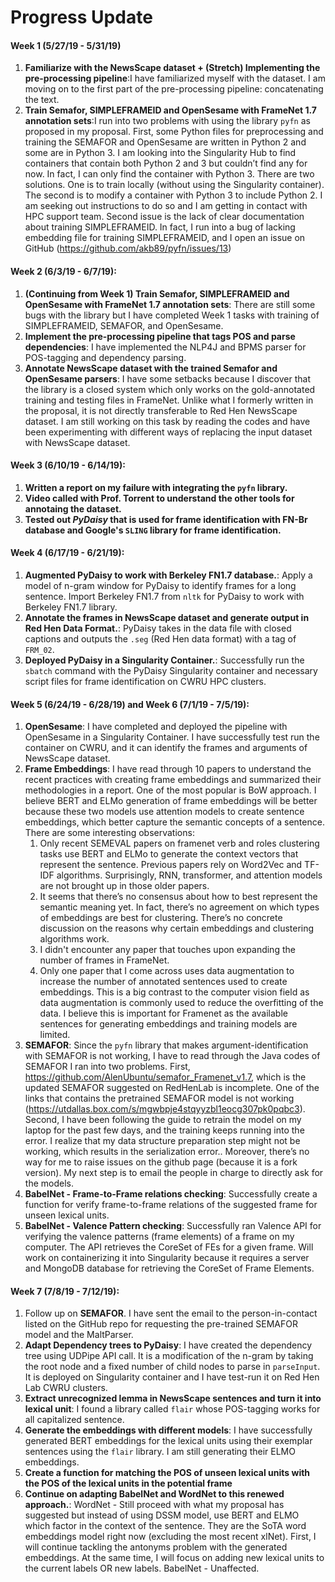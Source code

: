 # Progress Update

#### Week 1 (5/27/19 - 5/31/19)
1. **Familiarize with the NewsScape dataset + (Stretch) Implementing the pre-processing pipeline**:I have familiarized myself with the dataset. I am moving on to the first part of the pre-processing pipeline: concatenating the text.
2. **Train Semafor, SIMPLEFRAMEID and OpenSesame with FrameNet 1.7 annotation sets**:I run into two problems with using the library `pyfn` as proposed in my proposal. First, some Python files for preprocessing and training the SEMAFOR and OpenSesame are written in Python 2 and some are in Python 3. I am looking into the Singularity Hub to find containers that contain both Python 2 and 3 but couldn’t find any for now. In fact, I can only find the container with Python 3. There are two solutions. One is to train locally (without using the Singularity container). The second is to modify a container with Python 3 to include Python 2. I am seeking out instructions to do so and I am getting in contact with HPC support team. Second issue is the lack of clear documentation about training SIMPLEFRAMEID. In fact, I run into a bug of lacking embedding file for training SIMPLEFRAMEID, and I open an issue on GitHub (https://github.com/akb89/pyfn/issues/13)

#### Week 2 (6/3/19 - 6/7/19):
1. **(Continuing from Week 1) Train Semafor, SIMPLEFRAMEID and OpenSesame with FrameNet 1.7 annotation sets**: There are still some bugs with the library but I have completed Week 1 tasks with training of SIMPLEFRAMEID, SEMAFOR, and OpenSesame.
2. **Implement the pre-processing pipeline that tags POS and parse dependencies**: I have implemented the NLP4J and BPMS parser for POS-tagging and dependency parsing.
3. **Annotate NewsScape dataset with the trained Semafor and OpenSesame parsers**: I have some setbacks because I discover that the library is a closed system which only works on the gold-annotated training and testing files in FrameNet. Unlike what I formerly written in the proposal, it is not directly transferable to Red Hen NewsScape dataset. I am still working on this task by reading the codes and have been experimenting with different ways of replacing the input dataset with NewsScape dataset.

#### Week 3 (6/10/19 - 6/14/19):
1. **Written a report on my failure with integrating the `pyfn` library.**
2. **Video called with Prof. Torrent to understand the other tools for annotaing the dataset.**
3. **Tested out *PyDaisy* that is used for frame identification with FN-Br database and Google's `SLING` library for frame identification.**

#### Week 4 (6/17/19 - 6/21/19):
1. **Augmented PyDaisy to work with Berkeley FN1.7 database.**: Apply a model of n-gram window for PyDaisy to identify frames for a long sentence. Import Berkeley FN1.7 from `nltk` for PyDaisy to work with Berkeley FN1.7 library.
2. **Annotate the frames in NewsScape dataset and generate output in Red Hen Data Format.**: PyDaisy takes in the data file with closed captions and outputs the `.seg` (Red Hen data format) with a tag of `FRM_02`.
3. **Deployed PyDaisy in a Singularity Container.**: Successfully run the `sbatch` command with the PyDaisy Singularity container and necessary script files for frame identification on CWRU HPC clusters.

#### Week 5 (6/24/19 - 6/28/19) and Week 6 (7/1/19 - 7/5/19):
1. **OpenSesame**: I have completed and deployed the pipeline with OpenSesame in a Singularity Container. I have successfully test run the container on CWRU, and it can identify the frames and arguments of NewsScape dataset.
2. **Frame Embeddings**: I have read through 10 papers to understand the recent practices with creating frame embeddings and summarized their methodologies in a report. One of the most popular is BoW approach. I believe BERT and ELMo generation of frame embeddings will be better because these two models use attention models to create sentence embeddings, which better capture the semantic concepts of a sentence. </br>
There are some interesting observations:
    1. Only recent SEMEVAL papers on framenet verb and roles clustering tasks use BERT and ELMo to generate the context vectors that represent the sentence. Previous papers rely on Word2Vec and TF-IDF algorithms. Surprisingly, RNN, transformer, and attention models are not brought up in those older papers.
    2. It seems that there’s no consensus about how to best represent the semantic meaning yet. In fact, there’s no agreement on which types of embeddings are best for clustering. There’s no concrete discussion on the reasons why certain embeddings and clustering algorithms work.
    3. I didn't encounter any paper that touches upon expanding the number of frames in FrameNet.
    4. Only one paper that I come across uses data augmentation to increase the number of annotated sentences used to create embeddings. This is a big contrast to the computer vision field as data augmentation is commonly used to reduce the overfitting of the data. I believe this is important for Framenet as the available sentences for generating embeddings and training models are limited.
3. **SEMAFOR**: Since the `pyfn` library that makes argument-identification with SEMAFOR is not working, I have to read through the Java codes of SEMAFOR I ran into two problems. First, https://github.com/AlenUbuntu/semafor_Framenet_v1.7, which is the updated SEMAFOR suggested on RedHenLab is incomplete. One of the links that contains the pretrained SEMAFOR model is not working (https://utdallas.box.com/s/mgwbpje4stqyyzbl1eocg307pk0pqbc3). Second, I have been following the guide to retrain the model on my laptop for the past few days, and the training keeps running into the error. I realize that my data structure preparation step might not be working, which results in the serialization error.. Moreover, there’s no way for me to raise issues on the github page (because it is a fork version). My next step is to email the people in charge to directly ask for the models.
4. **BabelNet - Frame-to-Frame relations checking**: Successfully create a function for verify frame-to-frame relations of the suggested frame for unseen lexical units.
5. **BabelNet - Valence Pattern checking**: Successfully ran Valence API for verifying the valence patterns (frame elements) of a frame on my computer. The API retrieves the CoreSet of FEs for a given frame. Will work on containerizing it into Singularity because it requires a server and MongoDB database for retrieving the CoreSet of Frame Elements.

#### Week 7 (7/8/19 - 7/12/19):
1. Follow up on **SEMAFOR**. I have sent the email to the person-in-contact listed on the GitHub repo for requesting the pre-trained SEMAFOR model and the MaltParser. 
2. **Adapt Dependency trees to PyDaisy**: I have created the dependency tree using UDPipe API call. It is a modification of the n-gram by taking the root node and a fixed number of child nodes to parse in `parseInput`. It is deployed on Singularity container and I have test-run it on Red Hen Lab CWRU clusters.
3. **Extract unrecognized lemma in NewsScape sentences and turn it into lexical unit**: I found a library called `flair` whose POS-tagging works for all capitalized sentence.
4. **Generate the embeddings with different models**: I have successfully generated BERT embeddings for the lexical units using their exemplar sentences using the `flair` library. I am still generating their ELMO embeddings. 
5. **Create a function for matching the POS of unseen lexical units with the POS of the lexical units in the potential frame**
6. **Continue on adapting BabelNet and WordNet to this renewed approach.**: WordNet - Still proceed with what my proposal has suggested but instead of using DSSM model, use BERT and ELMO which factor in the context of the sentence. They are the SoTA word embeddings model right now (excluding the most recent xlNet). First, I will continue tackling the antonyms problem with the generated embeddings. At the same time,  I will focus on adding new lexical units to the current labels OR new labels. BabelNet - Unaffected.
